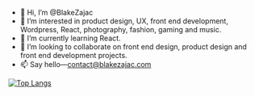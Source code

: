 - 👋 Hi, I’m @BlakeZajac
- 👀 I’m interested in product design, UX, front end development, Wordpress, React, photography, fashion, gaming and music. 
- 🌱 I’m currently learning React.
- 💞️ I’m looking to collaborate on front end design, product design and front end development projects.
- 📫 Say hello—contact@blakezajac.com

[![Top Langs](https://github-readme-stats.vercel.app/api/top-langs/?username=BlakeZajac&layout=compact)](https://github.com/anuraghazra/github-readme-stats)

<!---
BlakeZajac/BlakeZajac is a ✨ special ✨ repository because its `README.md` (this file) appears on your GitHub profile.
You can click the Preview link to take a look at your changes.
--->
